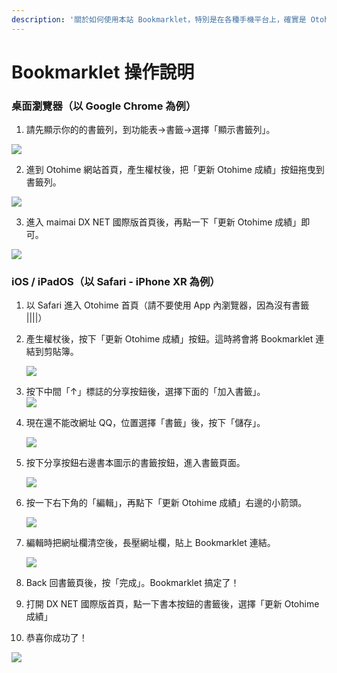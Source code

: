 ```yaml
---
description: '關於如何使用本站 Bookmarklet，特別是在各種手機平台上，確實是 Otohime 使用上最大的痛點。 :( 因此我還是來分平台寫一個操作說明'
---
```


# Bookmarklet 操作說明

### 桌面瀏覽器（以 Google Chrome 為例）

1. 請先顯示你的的書籤列，到功能表→書籤→選擇「顯示書籤列」。

![](.gitbook/assets/tu-pian-%20%282%29.png)

2. 進到 Otohime 網站首頁，產生權杖後，把「更新 Otohime 成績」按鈕拖曳到書籤列。

![](.gitbook/assets/tu-pian-.png)

3. 進入 maimai DX NET 國際版首頁後，再點一下「更新 Otohime 成績」即可。

![](.gitbook/assets/tu-pian-%20%281%29.png)

### iOS / iPadOS（以 Safari - iPhone XR 為例）

1. 以 Safari 進入 Otohime 首頁（請不要使用 App 內瀏覽器，因為沒有書籤 \|\|\|\|）
2. 產生權杖後，按下「更新 Otohime 成績」按鈕。這時將會將 Bookmarklet 連結到剪貼簿。  


   ![](.gitbook/assets/img_9539.png)

3. 按下中間「↑」標誌的分享按鈕後，選擇下面的「加入書籤」。  
   ![](.gitbook/assets/img_9540%20%281%29.png)

4. 現在還不能改網址 QQ，位置選擇「書籤」後，按下「儲存」。  


   ![](.gitbook/assets/img_9542.png)

5. 按下分享按鈕右邊書本圖示的書籤按鈕，進入書籤頁面。  


   ![](.gitbook/assets/img_9543.png)

6. 按一下右下角的「編輯」，再點下「更新 Otohime 成績」右邊的小箭頭。  


   ![](.gitbook/assets/img_9544.png)

7. 編輯時把網址欄清空後，長壓網址欄，貼上 Bookmarklet 連結。  


   ![](.gitbook/assets/img_9545.png)

8. Back 回書籤頁後，按「完成」。Bookmarklet 搞定了！
9. 打開 DX NET 國際版首頁，點一下書本按鈕的書籤後，選擇「更新 Otohime 成績」
10. 恭喜你成功了！

![](.gitbook/assets/img_9546.png)

